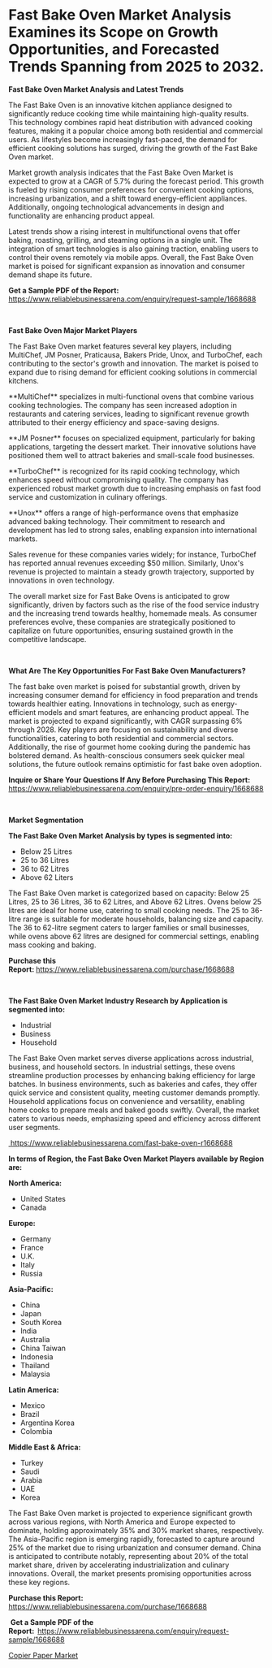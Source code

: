<p><h1>Fast Bake Oven Market Analysis Examines its Scope on Growth Opportunities, and Forecasted Trends Spanning from 2025 to 2032.</h1></p><p><strong>Fast Bake Oven Market Analysis and Latest Trends</strong></p>
<p><p>The Fast Bake Oven is an innovative kitchen appliance designed to significantly reduce cooking time while maintaining high-quality results. This technology combines rapid heat distribution with advanced cooking features, making it a popular choice among both residential and commercial users. As lifestyles become increasingly fast-paced, the demand for efficient cooking solutions has surged, driving the growth of the Fast Bake Oven market.</p><p>Market growth analysis indicates that the Fast Bake Oven Market is expected to grow at a CAGR of 5.7% during the forecast period. This growth is fueled by rising consumer preferences for convenient cooking options, increasing urbanization, and a shift toward energy-efficient appliances. Additionally, ongoing technological advancements in design and functionality are enhancing product appeal. </p><p>Latest trends show a rising interest in multifunctional ovens that offer baking, roasting, grilling, and steaming options in a single unit. The integration of smart technologies is also gaining traction, enabling users to control their ovens remotely via mobile apps. Overall, the Fast Bake Oven market is poised for significant expansion as innovation and consumer demand shape its future.</p></p>
<p><strong>Get a Sample PDF of the Report:&nbsp;</strong> <a href="https://www.reliablebusinessarena.com/enquiry/request-sample/1668688?utm_campaign=2231&utm_medium=2&utm_source=Github&utm_content=ia&utm_term=07022025&utm_id=fast-bake-oven">https://www.reliablebusinessarena.com/enquiry/request-sample/1668688</a></p>
<p>&nbsp;</p>
<p><strong>Fast Bake Oven Major Market Players</strong></p>
<p><p>The Fast Bake Oven market features several key players, including MultiChef, JM Posner, Praticausa, Bakers Pride, Unox, and TurboChef, each contributing to the sector's growth and innovation. The market is poised to expand due to rising demand for efficient cooking solutions in commercial kitchens.</p><p>**MultiChef** specializes in multi-functional ovens that combine various cooking technologies. The company has seen increased adoption in restaurants and catering services, leading to significant revenue growth attributed to their energy efficiency and space-saving designs.</p><p>**JM Posner** focuses on specialized equipment, particularly for baking applications, targeting the dessert market. Their innovative solutions have positioned them well to attract bakeries and small-scale food businesses.</p><p>**TurboChef** is recognized for its rapid cooking technology, which enhances speed without compromising quality. The company has experienced robust market growth due to increasing emphasis on fast food service and customization in culinary offerings.</p><p>**Unox** offers a range of high-performance ovens that emphasize advanced baking technology. Their commitment to research and development has led to strong sales, enabling expansion into international markets.</p><p>Sales revenue for these companies varies widely; for instance, TurboChef has reported annual revenues exceeding $50 million. Similarly, Unox's revenue is projected to maintain a steady growth trajectory, supported by innovations in oven technology.</p><p>The overall market size for Fast Bake Ovens is anticipated to grow significantly, driven by factors such as the rise of the food service industry and the increasing trend towards healthy, homemade meals. As consumer preferences evolve, these companies are strategically positioned to capitalize on future opportunities, ensuring sustained growth in the competitive landscape.</p></p>
<p>&nbsp;</p>
<p><strong>What Are The Key Opportunities For Fast Bake Oven Manufacturers?</strong></p>
<p><p>The fast bake oven market is poised for substantial growth, driven by increasing consumer demand for efficiency in food preparation and trends towards healthier eating. Innovations in technology, such as energy-efficient models and smart features, are enhancing product appeal. The market is projected to expand significantly, with CAGR surpassing 6% through 2028. Key players are focusing on sustainability and diverse functionalities, catering to both residential and commercial sectors. Additionally, the rise of gourmet home cooking during the pandemic has bolstered demand. As health-conscious consumers seek quicker meal solutions, the future outlook remains optimistic for fast bake oven adoption.</p></p>
<p><strong>Inquire or Share Your Questions If Any Before Purchasing This Report:</strong> <a href="https://www.reliablebusinessarena.com/enquiry/pre-order-enquiry/1668688?utm_campaign=2231&utm_medium=2&utm_source=Github&utm_content=ia&utm_term=07022025&utm_id=fast-bake-oven">https://www.reliablebusinessarena.com/enquiry/pre-order-enquiry/1668688</a></p>
<p>&nbsp;</p>
<p><strong>Market Segmentation</strong></p>
<p><strong>The Fast Bake Oven Market Analysis by types is segmented into:</strong></p>
<p><ul><li>Below 25 Litres</li><li>25 to 36 Litres</li><li>36 to 62 Litres</li><li>Above 62 Liters</li></ul></p>
<p><p>The Fast Bake Oven market is categorized based on capacity: Below 25 Litres, 25 to 36 Litres, 36 to 62 Litres, and Above 62 Litres. Ovens below 25 litres are ideal for home use, catering to small cooking needs. The 25 to 36-litre range is suitable for moderate households, balancing size and capacity. The 36 to 62-litre segment caters to larger families or small businesses, while ovens above 62 litres are designed for commercial settings, enabling mass cooking and baking.</p></p>
<p><strong>Purchase this Report:&nbsp;</strong><a href="https://www.reliablebusinessarena.com/purchase/1668688?utm_campaign=2231&utm_medium=2&utm_source=Github&utm_content=ia&utm_term=07022025&utm_id=fast-bake-oven">https://www.reliablebusinessarena.com/purchase/1668688</a></p>
<p>&nbsp;</p>
<p><strong>The Fast Bake Oven Market Industry Research by Application is segmented into:</strong></p>
<p><ul><li>Industrial</li><li>Business</li><li>Household</li></ul></p>
<p><p>The Fast Bake Oven market serves diverse applications across industrial, business, and household sectors. In industrial settings, these ovens streamline production processes by enhancing baking efficiency for large batches. In business environments, such as bakeries and cafes, they offer quick service and consistent quality, meeting customer demands promptly. Household applications focus on convenience and versatility, enabling home cooks to prepare meals and baked goods swiftly. Overall, the market caters to various needs, emphasizing speed and efficiency across different user segments.</p></p>
<p><a href="https://www.reliablebusinessarena.com/fast-bake-oven-r1668688?utm_campaign=2231&utm_medium=2&utm_source=Github&utm_content=ia&utm_term=07022025&utm_id=fast-bake-oven">&nbsp;https://www.reliablebusinessarena.com/fast-bake-oven-r1668688</a></p>
<p><strong>In terms of Region, the Fast Bake Oven Market Players available by Region are:</strong></p>
<p>
    <p> <strong> North America: </strong>
        <ul>
            <li>United States</li>
            <li>Canada</li>
        </ul>
        </p> 
    <p> <strong> Europe: </strong>
        <ul>
            <li>Germany</li>
            <li>France</li>
            <li>U.K.</li>
            <li>Italy</li>
            <li>Russia</li>
        </ul>
        </p> 
    <p> <strong> Asia-Pacific: </strong>
        <ul>
            <li>China</li>
            <li>Japan</li>
            <li>South Korea</li>
            <li>India</li>
            <li>Australia</li>
            <li>China Taiwan</li>
            <li>Indonesia</li>
            <li>Thailand</li>
            <li>Malaysia</li>
        </ul>
        </p> 
    <p> <strong> Latin America: </strong>
        <ul>
            <li>Mexico</li>
            <li>Brazil</li>
            <li>Argentina Korea</li>
            <li>Colombia</li>
        </ul>
        </p> 
    <p> <strong> Middle East & Africa: </strong>
        <ul>
            <li>Turkey</li>
            <li>Saudi</li>
            <li>Arabia</li>
            <li>UAE</li>
            <li>Korea</li>
        </ul>
    </p>
    </p>
<p><p>The Fast Bake Oven market is projected to experience significant growth across various regions, with North America and Europe expected to dominate, holding approximately 35% and 30% market shares, respectively. The Asia-Pacific region is emerging rapidly, forecasted to capture around 25% of the market due to rising urbanization and consumer demand. China is anticipated to contribute notably, representing about 20% of the total market share, driven by accelerating industrialization and culinary innovations. Overall, the market presents promising opportunities across these key regions.</p></p>
<p><strong>Purchase this Report: </strong><a href="https://www.reliablebusinessarena.com/purchase/1668688?utm_campaign=2231&utm_medium=2&utm_source=Github&utm_content=ia&utm_term=07022025&utm_id=fast-bake-oven">https://www.reliablebusinessarena.com/purchase/1668688</a></p>
<p>&nbsp;<strong>Get a Sample PDF of the Report:&nbsp;&nbsp;</strong><a href="https://www.reliablebusinessarena.com/enquiry/request-sample/1668688?utm_campaign=2231&utm_medium=2&utm_source=Github&utm_content=ia&utm_term=07022025&utm_id=fast-bake-oven">https://www.reliablebusinessarena.com/enquiry/request-sample/1668688</a></p>
<p><strong></strong></p>
<p><p><a href="https://github.com/ParvinKhatun77/Market-Research-Report-List-1/blob/main/copier-paper-market.md?utm_campaign=2231&utm_medium=2&utm_source=Github&utm_content=ia&utm_term=07022025&utm_id=fast-bake-oven">Copier Paper Market</a></p></p>